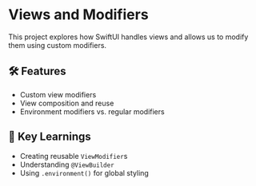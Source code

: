 # Views and Modifiers

This project explores how SwiftUI handles views and allows us to modify them using custom modifiers.

## 🛠 Features
- Custom view modifiers
- View composition and reuse
- Environment modifiers vs. regular modifiers

## 📌 Key Learnings
- Creating reusable `ViewModifier`s
- Understanding `@ViewBuilder`
- Using `.environment()` for global styling
